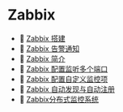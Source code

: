 # Zabbix

* 📄 [Zabbix 搭建](siyuan://blocks/20231110105237-c8jls7h)
* 📄 [Zabbix 告警通知](siyuan://blocks/20231110105237-c6t9na7)
* 📄 [Zabbix 简介](siyuan://blocks/20231110105237-vp8lmpw)
* 📄 [Zabbix 配置监听多个端口](siyuan://blocks/20231110105237-d34bzzd)
* 📄 [Zabbix 配置自定义监控项](siyuan://blocks/20231110105237-j0baios)
* 📄 [Zabbix 自动发现与自动注册](siyuan://blocks/20231110105237-ukwl0e1)
* 📄 [Zabbix分布式监控系统](siyuan://blocks/20231110105237-taf0gw1)
